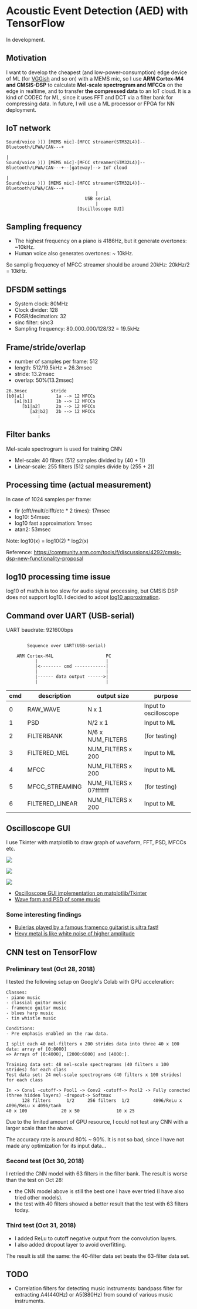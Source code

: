 # Acoustic Event Detection (AED) with TensorFlow

In development.

## Motivation

I want to develop the cheapest (and low-power-consumption) edge device of ML (for [VGGish](https://github.com/tensorflow/models/tree/master/research/audioset) and so on) with a MEMS mic, so I use **ARM Cortex-M4 and CMSIS-DSP** to calculate **Mel-scale spectrogram and MFCCs** on the edge in realtime, and to transfer **the compressed data** to an IoT cloud. It is a kind of CODEC for ML, since it uses FFT and DCT via a filter bank for compressing data. In future, I will use a ML processor or FPGA for NN deployment.

## IoT network

```
Sound/voice ))) [MEMS mic]-[MFCC streamer(STM32L4)]--Bluetooth/LPWA/CAN---+
                                                                          |
Sound/voice ))) [MEMS mic]-[MFCC streamer(STM32L4)]--Bluetooth/LPWA/CAN---+--[gateway]--> IoT cloud
                                                                          |
Sound/voice ))) [MEMS mic]-[MFCC streamer(STM32L4)]--Bluetooth/LPWA/CAN---+
                                  |
                              USB serial
                                  |
                           [Oscilloscope GUI]
```

## Sampling frequency

- The highest frequency on a piano is 4186Hz, but it generate overtones: ~10kHz.
- Human voice also generates overtones: ~ 10kHz.

So samplig frequency of MFCC streamer should be around 20kHz: 20kHz/2 = 10kHz.

## DFSDM settings

- System clock: 80MHz
- Clock divider: 128
- FOSR/decimation: 32
- sinc filter: sinc3
- Sampling frequency: 80_000_000/128/32 = 19.5kHz

## Frame/stride/overlap

- number of samples per frame: 512
- length: 512/19.5kHz = 26.3msec
- stride: 13.2msec
- overlap: 50%(13.2msec)

```
26.3msec         stride
[b0|a1]            1a --> 12 MFCCs
   [a1|b1]         1b --> 12 MFCCs
      [b1|a2]      2a --> 12 MFCCs
         [a2|b2]   2b --> 12 MFCCs
            :
```
## Filter banks

Mel-scale spectrogram is used for training CNN

- Mel-scale: 40 filters (512 samples divided by (40 + 1))
- Linear-scale: 255 filters (512 samples divide by (255 + 2))

## Processing time (actual measurement)

In case of 1024 samples per frame:
- fir (cfft/mult/cifft/etc * 2 times): 17msec
- log10: 54msec
- log10 fast approximation: 1msec
- atan2: 53msec

Note: log10(x) = log10(2) * log2(x)

Reference: https://community.arm.com/tools/f/discussions/4292/cmsis-dsp-new-functionality-proposal

## log10 processing time issue

log10 of math.h is too slow for audio signal processing, but CMSIS DSP does not support log10. I decided to adopt [log10 approximation](./ipynb/log10%20fast%20approximation.ipynb).

## Command over UART (USB-serial)

UART baudrate: 921600bps

```

        Sequence over UART(USB-serial)

    ARM Cortex-M4L                    PC
           |                          |
           |<-------- cmd ------------|
           |                          |
           |------ data output ------>|
           |                          |

```

|cmd|description     | output size             | purpose               |
|---|----------------|-------------------------|-----------------------|
|0  | RAW_WAVE       | N x 1                   | Input to oscilloscope |
|1  | PSD            | N/2 x 1                 | Input to ML           |
|2  | FILTERBANK     | N/6 x NUM_FILTERS       | (for testing)         |
|3  | FILTERED_MEL   | NUM_FILTERS x 200       | Input to ML           |
|4  | MFCC           | NUM_FILTERS x 200       | Input to ML           |
|5  | MFCC_STREAMING | NUM_FILTERS x 07fffffff | (for testing)         |
|6  | FILTERED_LINEAR| NUM_FILTERS x 200       | Input to ML           |

## Oscilloscope GUI

I use Tkinter with matplotlib to draw graph of waveform, FFT, PSD, MFCCs etc.

![](./oscilloscope/screenshots/waveform.jpg)

![](./oscilloscope/screenshots/fft(psd).jpg)

![](./oscilloscope/screenshots/spectrogram(psd).jpg)

- [Oscilloscope GUI implementation on matplotlib/Tkinter](./oscilloscope)
- [Wave form and PSD of some music](./oscilloscope/images)

### Some interesting findings

- [Bulerias played by a famous framenco guitarist is ultra fast!](./oscilloscope/images/framenco_guitar_bulerias_mel_scale.png)
- [Hevy metal is like white noise of higher amplitude](./oscilloscope/images/hevy_metal_mel_scale.png)

## CNN test on TensorFlow

### Preliminary test (Oct 28, 2018)

I tested the following setup on Google's Colab with GPU acceleration:

```
Classes:
- piano music
- classial guitar music
- framenco guitar music
- blues harp music
- tin whistle music

Conditions:
- Pre emphasis enabled on the raw data.

I split each 40 mel-filters x 200 strides data into three 40 x 100 data: array of [0:8000]
=> Arrays of [0:4000], [2000:6000] and [4000:].

Training data set: 48 mel-scale spectrograms (40 filters x 100 strides) for each class
Test data set: 24 mel-scale spectrograms (40 filters x 100 strides) for each class

In -> Conv1 -cutoff-> Pool1 -> Conv2 -cutoff-> Pool2 -> Fully conncted (three hidden layers) -dropout-> Softmax
      128 filters      1/2     256 filters  1/2         4096/ReLu x 4096/ReLu x 4096/tanh
40 x 100             20 x 50              10 x 25
```

Due to the limited amount of GPU resource, I could not test any CNN with a larger scale than the above.

The accuracy rate is around 80% ~ 90%. It is not so bad, since I have not made any optimization for its input data...

### Second test (Oct 30, 2018)

I retried the CNN model with 63 filters in the filter bank. The result is worse than the test on Oct 28:
- the CNN model above is still the best one I have ever tried (I have also tried other models).
- the test with 40 filters showed a better result that the test with 63 filters today.

### Third test (Oct 31, 2018)

- I added ReLu to cutoff negative output from the convolution layers.
- I also added dropout layer to avoid overfitting.

The result is still the same: the 40-filter data set beats the 63-filter data set.

## TODO

- Correlation filters for detecting music instruments: bandpass filter for extracting A4(440Hz) or A5(880Hz) from sound of various music instruments.
